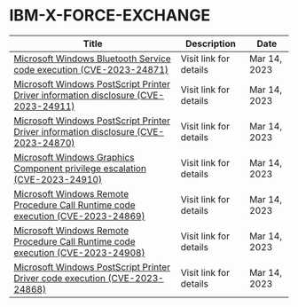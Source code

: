 

# IBM-X-FORCE-EXCHANGE

 |Title|Description|Date|
 |---|---|---|
 |[Microsoft Windows Bluetooth Service code execution (CVE-2023-24871)](https://exchange.xforce.ibmcloud.com/activity/list?filter=Vulnerabilities)|Visit link for details|Mar 14, 2023|
 |[Microsoft Windows PostScript Printer Driver information disclosure (CVE-2023-24911)](https://exchange.xforce.ibmcloud.com/activity/list?filter=Vulnerabilities)|Visit link for details|Mar 14, 2023|
 |[Microsoft Windows PostScript Printer Driver information disclosure (CVE-2023-24870)](https://exchange.xforce.ibmcloud.com/activity/list?filter=Vulnerabilities)|Visit link for details|Mar 14, 2023|
 |[Microsoft Windows Graphics Component privilege escalation (CVE-2023-24910)](https://exchange.xforce.ibmcloud.com/activity/list?filter=Vulnerabilities)|Visit link for details|Mar 14, 2023|
 |[Microsoft Windows Remote Procedure Call Runtime code execution (CVE-2023-24869)](https://exchange.xforce.ibmcloud.com/activity/list?filter=Vulnerabilities)|Visit link for details|Mar 14, 2023|
 |[Microsoft Windows Remote Procedure Call Runtime code execution (CVE-2023-24908)](https://exchange.xforce.ibmcloud.com/activity/list?filter=Vulnerabilities)|Visit link for details|Mar 14, 2023|
 |[Microsoft Windows PostScript Printer Driver code execution (CVE-2023-24868)](https://exchange.xforce.ibmcloud.com/activity/list?filter=Vulnerabilities)|Visit link for details|Mar 14, 2023|
 